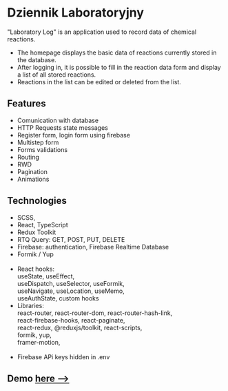 # Dziennik Laboratoryjny

"Laboratory Log" is an application used to record data of chemical reactions. <br/>
- The homepage displays the basic data of reactions currently stored in the database. <br/>
- After logging in, it is possible to fill in the reaction data form and display a list of all stored reactions. <br/>
- Reactions in the list can be edited or deleted from the list.   

## Features
* Comunication with database
* HTTP Requests state messages
* Register form, login form using firebase
* Multistep form
* Forms validations 
* Routing
* RWD
* Pagination 
* Animations

## Technologies  
* SCSS,
* React, TypeScript
* Redux Toolkit 
* RTQ Query: GET, POST, PUT, DELETE
* Firebase: authentication, Firebase Realtime Database 
* Formik / Yup 
 <br/><br/>
* React hooks: <br/> useState, useEffect, <br/> useDispatch, useSelector, useFormik, <br/> useNavigate, useLocation, useMemo, <br/> useAuthState, custom hooks
* Libraries: <br/>
react-router, react-router-dom, react-router-hash-link, <br/>
react-firebase-hooks, react-paginate,<br/>
react-redux, @reduxjs/toolkit, react-scripts,<br/>
formik, yup, <br/>
framer-motion, 
 <br/><br/>
* Firebase APi keys hidden in .env


## Demo <a href = "https://krzysztofe.github.io/Laboratory_Lab/"> here --></a>

